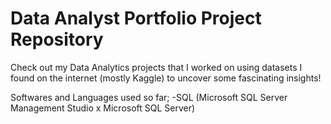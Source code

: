 # Data Analyst Portfolio Project Repository

Check out my Data Analytics projects that I worked on using datasets I found on the internet (mostly Kaggle) to uncover some fascinating insights!

Softwares and Languages used so far;
-SQL (Microsoft SQL Server Management Studio x Microsoft SQL Server)
